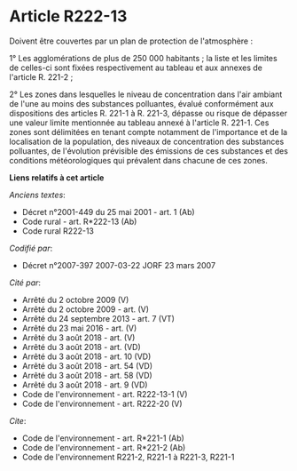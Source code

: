 # Article R222-13

Doivent être couvertes par un plan de protection de l'atmosphère :

1° Les agglomérations de plus de 250 000 habitants ; la liste et les limites de celles-ci sont fixées respectivement au
tableau et aux annexes de l'article R. 221-2 ;

2° Les zones dans lesquelles le niveau de concentration dans l'air ambiant de l'une au moins des substances polluantes,
évalué conformément aux dispositions des articles R. 221-1 à R. 221-3, dépasse ou risque de dépasser une valeur limite
mentionnée au tableau annexé à l'article R. 221-1. Ces zones sont délimitées en tenant compte notamment de l'importance et de
la localisation de la population, des niveaux de concentration des substances polluantes, de l'évolution prévisible des
émissions de ces substances et des conditions météorologiques qui prévalent dans chacune de ces zones.

**Liens relatifs à cet article**

_Anciens textes_:

  - Décret n°2001-449 du 25 mai 2001 - art. 1 (Ab)
  - Code rural - art. R*222-13 (Ab)
  - Code rural R222-13

_Codifié par_:

  - Décret n°2007-397 2007-03-22 JORF 23 mars 2007

_Cité par_:

  - Arrêté du 2 octobre 2009 (V)
  - Arrêté du 2 octobre 2009 - art. (V)
  - Arrêté du 24 septembre 2013 - art. 7 (VT)
  - Arrêté du 23 mai 2016 - art. (V)
  - Arrêté du 3 août 2018 - art. (V)
  - Arrêté du 3 août 2018 - art. (VD)
  - Arrêté du 3 août 2018 - art. 10 (VD)
  - Arrêté du 3 août 2018 - art. 54 (VD)
  - Arrêté du 3 août 2018 - art. 58 (VD)
  - Arrêté du 3 août 2018 - art. 9 (VD)
  - Code de l'environnement - art. R222-13-1 (V)
  - Code de l'environnement - art. R222-20 (V)

_Cite_:

  - Code de l'environnement - art. R*221-1 (Ab)
  - Code de l'environnement - art. R*221-2 (Ab)
  - Code de l'environnement R221-2, R221-1 à R221-3, R221-1
